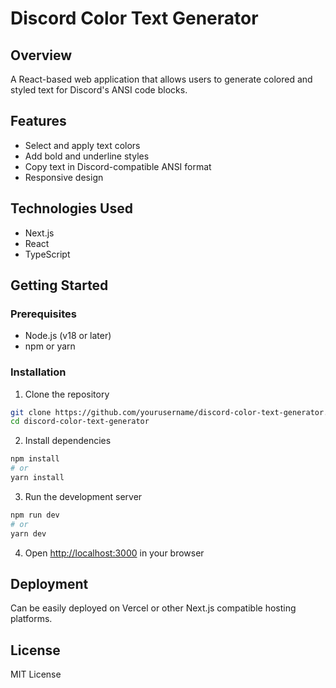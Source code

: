 # Discord Color Text Generator

## Overview
A React-based web application that allows users to generate colored and styled text for Discord's ANSI code blocks.

## Features
- Select and apply text colors
- Add bold and underline styles
- Copy text in Discord-compatible ANSI format
- Responsive design

## Technologies Used
- Next.js
- React
- TypeScript

## Getting Started

### Prerequisites
- Node.js (v18 or later)
- npm or yarn

### Installation
1. Clone the repository
```bash
git clone https://github.com/yourusername/discord-color-text-generator.git
cd discord-color-text-generator
```

2. Install dependencies
```bash
npm install
# or
yarn install
```

3. Run the development server
```bash
npm run dev
# or
yarn dev
```

4. Open [http://localhost:3000](http://localhost:3000) in your browser

## Deployment
Can be easily deployed on Vercel or other Next.js compatible hosting platforms.

## License
MIT License